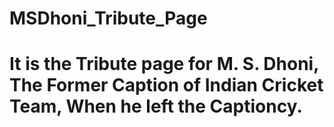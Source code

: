 # MSDhoni_Tribute_Page
# It is the Tribute page for M. S. Dhoni, The Former Caption of Indian Cricket Team, When he left the Captioncy.